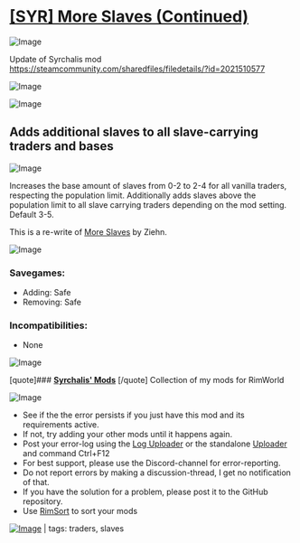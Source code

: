 # [[SYR] More Slaves (Continued)](https://steamcommunity.com/sharedfiles/filedetails/?id=3361231919)

![Image](https://i.imgur.com/buuPQel.png)

Update of Syrchalis mod https://steamcommunity.com/sharedfiles/filedetails/?id=2021510577

![Image](https://i.imgur.com/pufA0kM.png)
	
![Image](https://i.imgur.com/Z4GOv8H.png)

## **Adds additional slaves to all slave-carrying traders and bases**



![Image](https://i.imgur.com/s8csNp7.png)

Increases the base amount of slaves from 0-2 to 2-4 for all vanilla traders, respecting the population limit. Additionally adds slaves above the population limit to all slave carrying traders depending on the mod setting. Default 3-5.

This is a re-write of [More Slaves](https://steamcommunity.com/sharedfiles/filedetails/?id=1541360626) by Ziehn.



![Image](https://i.imgur.com/x3y72Eg.png)

### **Savegames:**


- Adding: Safe
- Removing: Safe



### **Incompatibilities:**


- None





![Image](https://i.imgur.com/1YxHVGs.png)

[quote]### **[Syrchalis' Mods](https://steamcommunity.com/workshop/filedetails/?id=1474000866)**
[/quote]
Collection of my mods for RimWorld

![Image](https://i.imgur.com/PwoNOj4.png)



-  See if the the error persists if you just have this mod and its requirements active.
-  If not, try adding your other mods until it happens again.
-  Post your error-log using the [Log Uploader](https://steamcommunity.com/sharedfiles/filedetails/?id=2873415404) or the standalone [Uploader](https://steamcommunity.com/sharedfiles/filedetails/?id=2873415404) and command Ctrl+F12
-  For best support, please use the Discord-channel for error-reporting.
-  Do not report errors by making a discussion-thread, I get no notification of that.
-  If you have the solution for a problem, please post it to the GitHub repository.
-  Use [RimSort](https://github.com/RimSort/RimSort/releases/latest) to sort your mods

 

[![Image](https://img.shields.io/github/v/release/emipa606/SYRMoreSlaves?label=latest%20version&style=plastic&color=9f1111&labelColor=black)](https://steamcommunity.com/sharedfiles/filedetails/changelog/3361231919) | tags:  traders, slaves
